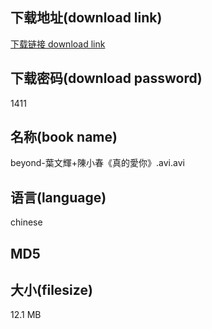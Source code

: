 ## 下载地址(download link)
[下载链接 download link](https://voluble-croquembouche-d321dc.netlify.app/?s=beyond-%E8%91%89%E6%96%87%E8%BC%9D%2B%E9%99%B3%E5%B0%8F%E6%98%A5%E3%80%8A%E7%9C%9F%E7%9A%84%E6%84%9B%E4%BD%A0%E3%80%8B.avi)

## 下载密码(download password)
1411

## 名称(book name)
beyond-葉文輝+陳小春《真的愛你》.avi.avi

## 语言(language)
chinese

## MD5


## 大小(filesize)
12.1 MB
